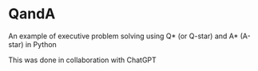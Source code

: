 # QandA
An example of executive problem solving using Q* (or Q-star) and A* (A-star) in Python

This was done in collaboration with ChatGPT
